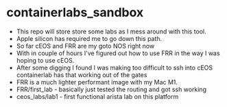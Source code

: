 # containerlabs_sandbox
- This repo will store store some labs as I mess around with this tool.
- Apple silicon has required me to go down this path.
- So far cEOS and FRR are my goto NOS right now
- With in couple of hours I've figured out how to use FRR in the way I was hoping to use cEOS.
- After some digging I found I was making too difficult to ssh into cEOS containerlab has that working out of the gates
- FRR is a much lighter performant image with my Mac M1.
- FRR/first_lab - basically just tested the routing and got ssh working
- ceos_labs/lab1 - first functional arista lab on this platform 

